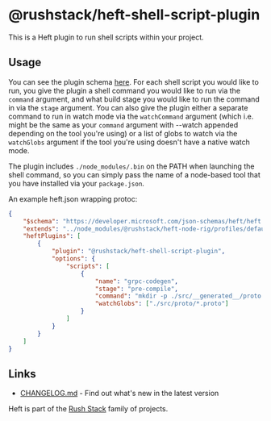 # @rushstack/heft-shell-script-plugin

This is a Heft plugin to run shell scripts within your project.

## Usage

You can see the plugin schema [here](./src/schemas/heft-shell-script-plugin.schema.json).  For each shell script you would like to run, you give the plugin a shell command you would like to run via the `command` argument, and what build stage you would like to run the command in via the `stage` argument.  You can also give the plugin either a separate command to run in watch mode via the `watchCommand` argument (which i.e. might be the same as your `command` argument with --watch appended depending on the tool you're using) or a list of globs to watch via the `watchGlobs` argument if the tool you're using doesn't have a native watch mode.

The plugin includes `./node_modules/.bin` on the PATH when launching the shell command, so you can simply pass the name of a node-based tool that you have installed via your `package.json`.

An example heft.json wrapping protoc:
```json
{
    "$schema": "https://developer.microsoft.com/json-schemas/heft/heft.schema.json",
    "extends": "../node_modules/@rushstack/heft-node-rig/profiles/default/config/heft.json",
    "heftPlugins": [
        {
            "plugin": "@rushstack/heft-shell-script-plugin",
            "options": {
                "scripts": [
                    {
                        "name": "grpc-codegen",
                        "stage": "pre-compile",
                        "command": "mkdir -p ./src/__generated__/proto && protoc --plugin=./node_modules/.bin/protoc-gen-ts_proto --ts_proto_opt=env=node,outputServices=grpc-js,esModuleInterop=true --ts_proto_out=./src/__generated__/proto --proto_path=./src/proto $(find ./src/proto -iname '*.proto')",
                        "watchGlobs": ["./src/proto/*.proto"]
                    }
                ]
            }
        }
    ]
}
```

## Links

- [CHANGELOG.md](
  https://github.com/microsoft/rushstack/blob/main/heft-plugins/heft-dev-cert-plugin/CHANGELOG.md) - Find
  out what's new in the latest version

Heft is part of the [Rush Stack](https://rushstack.io/) family of projects.
